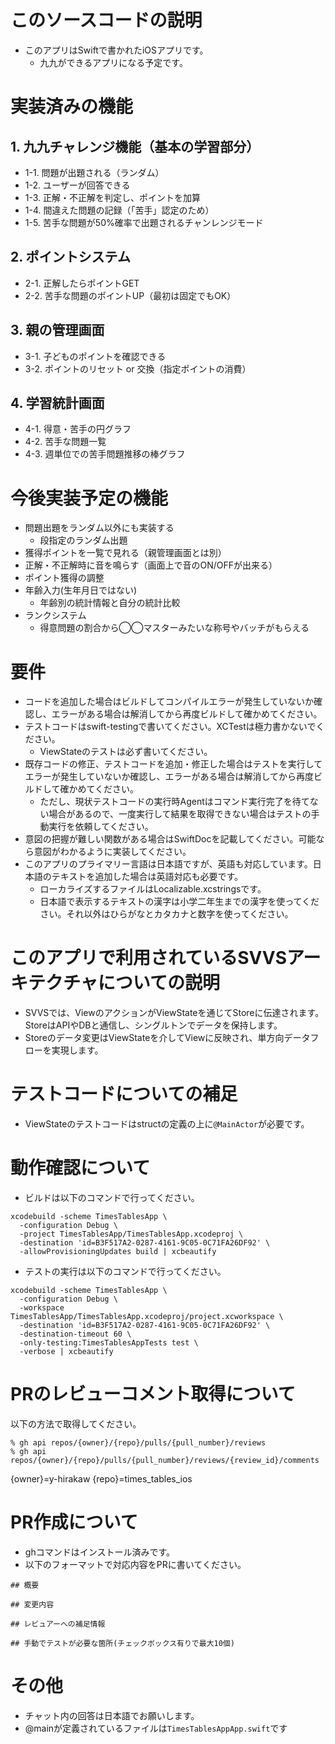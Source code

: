 # このソースコードの説明

* このアプリはSwiftで書かれたiOSアプリです。
  * 九九ができるアプリになる予定です。

# 実装済みの機能

## 1. 九九チャレンジ機能（基本の学習部分）

* 1-1. 問題が出題される（ランダム）
* 1-2. ユーザーが回答できる
* 1-3. 正解・不正解を判定し、ポイントを加算
* 1-4. 間違えた問題の記録（「苦手」認定のため）
* 1-5. 苦手な問題が50%確率で出題されるチャンレンジモード

## 2. ポイントシステム

* 2-1. 正解したらポイントGET
* 2-2. 苦手な問題のポイントUP（最初は固定でもOK）

## 3. 親の管理画面

* 3-1. 子どものポイントを確認できる
* 3-2. ポイントのリセット or 交換（指定ポイントの消費）

## 4. 学習統計画面

* 4-1. 得意・苦手の円グラフ
* 4-2. 苦手な問題一覧
* 4-3. 週単位での苦手問題推移の棒グラフ

# 今後実装予定の機能

* 問題出題をランダム以外にも実装する
  * 段指定のランダム出題
* 獲得ポイントを一覧で見れる（親管理画面とは別）
* 正解・不正解時に音を鳴らす（画面上で音のON/OFFが出来る）
* ポイント獲得の調整
* 年齢入力(生年月日ではない)
  * 年齢別の統計情報と自分の統計比較
* ランクシステム
  * 得意問題の割合から◯◯マスターみたいな称号やバッチがもらえる

# 要件

* コードを追加した場合はビルドしてコンパイルエラーが発生していないか確認し、エラーがある場合は解消してから再度ビルドして確かめてください。
* テストコードはswift-testingで書いてください。XCTestは極力書かないでください。
  * ViewStateのテストは必ず書いてください。
* 既存コードの修正、テストコードを追加・修正した場合はテストを実行してエラーが発生していないか確認し、エラーがある場合は解消してから再度ビルドして確かめてください。
  * ただし、現状テストコードの実行時Agentはコマンド実行完了を待てない場合があるので、一度実行して結果を取得できない場合はテストの手動実行を依頼してください。
* 意図の把握が難しい関数がある場合はSwiftDocを記載してください。可能なら意図がわかるように実装してください。
* このアプリのプライマリー言語は日本語ですが、英語も対応しています。日本語のテキストを追加した場合は英語対応も必要です。
  * ローカライズするファイルはLocalizable.xcstringsです。
  * 日本語で表示するテキストの漢字は小学二年生までの漢字を使ってください。それ以外はひらがなとカタカナと数字を使ってください。

# このアプリで利用されているSVVSアーキテクチャについての説明
  
* SVVSでは、ViewのアクションがViewStateを通じてStoreに伝達されます。StoreはAPIやDBと通信し、シングルトンでデータを保持します。
* Storeのデータ変更はViewStateを介してViewに反映され、単方向データフローを実現します。

# テストコードについての補足

* ViewStateのテストコードはstructの定義の上に`@MainActor`が必要です。

# 動作確認について

* ビルドは以下のコマンドで行ってください。
```
xcodebuild -scheme TimesTablesApp \
  -configuration Debug \
  -project TimesTablesApp/TimesTablesApp.xcodeproj \
  -destination 'id=B3F517A2-0287-4161-9C05-0C71FA26DF92' \
  -allowProvisioningUpdates build | xcbeautify
```
* テストの実行は以下のコマンドで行ってください。
```
xcodebuild -scheme TimesTablesApp \
  -configuration Debug \
  -workspace TimesTablesApp/TimesTablesApp.xcodeproj/project.xcworkspace \
  -destination 'id=B3F517A2-0287-4161-9C05-0C71FA26DF92' \
  -destination-timeout 60 \
  -only-testing:TimesTablesAppTests test \
  -verbose | xcbeautify
```

# PRのレビューコメント取得について

以下の方法で取得してください。

```
% gh api repos/{owner}/{repo}/pulls/{pull_number}/reviews
% gh api repos/{owner}/{repo}/pulls/{pull_number}/reviews/{review_id}/comments
```

{owner}=y-hirakaw
{repo}=times_tables_ios

# PR作成について

* ghコマンドはインストール済みです。
* 以下のフォーマットで対応内容をPRに書いてください。

```
## 概要

## 変更内容

## レビュアーへの補足情報

## 手動でテストが必要な箇所(チェックボックス有りで最大10個)

```

# その他
* チャット内の回答は日本語でお願いします。
* @mainが定義されているファイルは`TimesTablesAppApp.swift`です